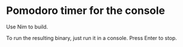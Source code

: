 # Pomodoro timer for the console

Use Nim to build.

To run the resulting binary, just run it in a console. Press Enter to stop.

